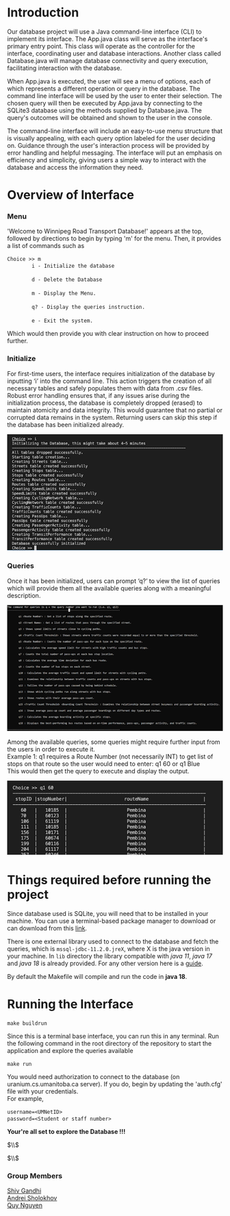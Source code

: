 # Introduction
Our database project will use a Java command-line interface (CLI) to implement its interface. The App.java class will serve as the interface's primary entry point. This class will operate as the controller for the interface, coordinating user and database interactions. Another class called Database.java will manage database connectivity and query execution, facilitating interaction with the database.

When App.java is executed, the user will see a menu of options, each of which represents a different operation or query in the database. The command line interface will be used by the user to enter their selection. The chosen query will then be executed by App.java by connecting to the SQLite3 database using the methods supplied by Database.java. The query's outcomes will be obtained and shown to the user in the console.

The command-line interface will include an easy-to-use menu structure that is visually appealing, with each query option labeled for the user deciding on. Guidance through the user's interaction process will be provided by error handling and helpful messaging. The interface will put an emphasis on efficiency and simplicity, giving users a simple way to interact with the database and access the information they need.

# Overview of Interface

### Menu
'Welcome to Winnipeg Road Transport Database!' appears at the top, followed by directions to begin by typing 'm' for the menu. Then, it provides a list of commands such as 
```
Choice >> m
        i - Initialize the database

        d - Delete the Database

        m - Display the Menu.

        q? - Display the queries instruction.

        e - Exit the system.
```
Which would then provide you with clear instruction on how to proceed further.

### Initialize
For first-time users, the interface requires initialization of the database by inputting ‘i’ into the command line. This action triggers the creation of all necessary tables and safely populates them with data from .csv files. Robust error handling ensures that, if any issues arise during the initialization process, the database is completely dropped (erased) to maintain atomicity and data integrity. This would guarantee that no partial or corrupted data remains in the system. Returning users can skip this step if the database has been initialized already.

![](Images/1.png "1")

### Queries
Once it has been initialized, users can prompt ‘q?’ to view the list of queries which will provide them all the available queries along with a meaningful description.

![](Images/2.png "2")

Among the available queries, some queries might require further input from the users in order to execute it.  
Example 1: q1 requires a Route Number (not necessarily INT)  to get list of stops on that route so the user would need to enter: q1 60 or q1 Blue \
This would then get the query to execute and display the output.

![](Images/3.png "3")



# Things required before running the project
Since database used is SQLite, you will need that to be installed in your machine. You can use a terminal-based package manager to download or can download from this [link](https://www.sqlite.org/download.html).

There is one external library used to connect to the database and fetch the queries, which is `mssql-jdbc-11.2.0.jreX`, where X is the java version in your machine. In `lib` directory the library compatible with _java 11_, _java 17_ and _java 18_ is already provided. For any other version here is a [guide](mssql-jdbc-11.2.0.jre11).

By default the Makefile will compile and run the code in __java 18__.

# Running the Interface

```
make buildrun
```

Since this is a terminal base interface, you can run this in any terminal. Run the following command in the root directory of the repository to start the application and explore the queries available

```
make run
```
You would need authorization to connect to the database (on uranium.cs.umanitoba.ca server). If you do, begin by updating the 'auth.cfg' file with your credentials. \
For example,
```
username=<UMNetID>
password=<Student or staff number>
```
**Your're all set to explore the Database !!!**

$\\$

$\\$

### Group Members
[Shiv Gandhi](https://github.com/Shivv10) \
[Andrei Sholokhov]() \
[Quy Nguyen]() 
